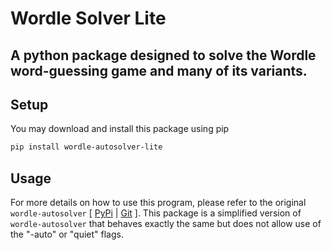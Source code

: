 # Wordle Solver Lite
## A python package designed to solve the Wordle word-guessing game and many of its variants.

## Setup
You may download and install this package using pip
```bash
pip install wordle-autosolver-lite
```

## Usage
For more details on how to use this program, please refer to the original `wordle-autosolver` [ [PyPi](https://pypi.org/project/wordle-autosolver/) | [Git](https://github.com/pueblak/wordle-autosolver) ]. This package is a simplified version of `wordle-autosolver` that behaves exactly the same but does not allow use of the "-auto" or "quiet" flags.